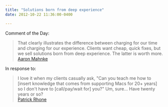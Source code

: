 ```yaml
---
title: "Solutions born from deep experience"
date: 2012-10-22 11:36:00-0400

---
```


Comment of the Day:

> That clearly illustrates the difference between charging for our time and charging for our experience. Clients want cheap, quick fixes, but we sell solutions born from deep experience. The latter is worth more.  
> [Aaron Mahnke](https://alpha.app.net/amahnke/post/1135904)


In response to:

> I love it when my clients casually ask, "Can you teach me how to [insert knowledge that comes from supporting Macs for 20+ years] so I don't have to [call/pay/wait for] you?" Um, sure... Have twenty years or so?  
> [Patrick Rhone](https://alpha.app.net/patrickrhone/post/1133214)
